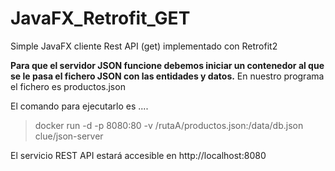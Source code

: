 # JavaFX_Retrofit_GET
Simple JavaFX cliente Rest API (get) implementado con Retrofit2

**Para que el servidor JSON funcione debemos iniciar un contenedor al que se le pasa el fichero JSON con las entidades y datos.** En nuestro programa el fichero es productos.json 

El comando para ejecutarlo es ....

>docker run -d -p 8080:80 -v /rutaA/productos.json:/data/db.json clue/json-server

El servicio REST API estará accesible en http://localhost:8080

